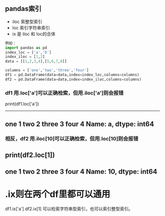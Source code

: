 ## pandas索引

* iloc 索整型索引
* loc 索引字符串索引
* ix 是 iloc 和 loc的合体

```python
例如：
import pandas as pd
index_loc = ['a','b']
index_iloc = [1,2]
data = [[1,2,3,4],[5,6,7,8]]

columns = ['one','two','three','four']
df1 = pd.DataFrame(data=data,index=index_loc,columns=columns)
df2 = pd.DataFrame(data=data,index=index_iloc,columns=columns)
```
### df1 用.loc['a']可以正确检索，但用.iloc['a']则会报错

print(df1.loc['a'])

-------------------
one 1
two 2
three 3
four 4
Name: a, dtype: int64
-------------------

### 相反，df2 用.iloc[10]可以正确检索，但用.loc[10]则会报错



print(df2.loc[1])
-------------------
one 1
two 2
three 3
four 4
Name: 10, dtype: int64
-------------------

# .ix则在两个df里都可以通用
df1.ix['a']
df2.ix[1]
可以检索字符串型索引，也可以索引整型索引。

